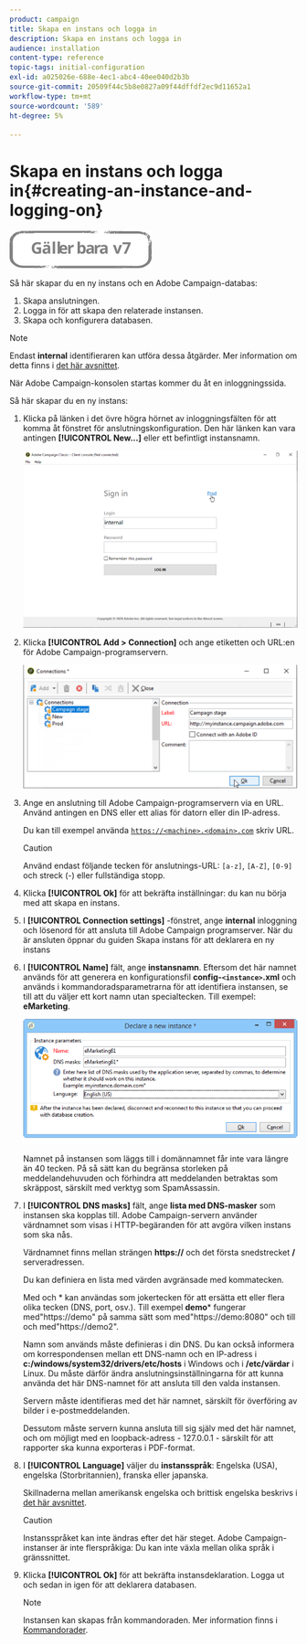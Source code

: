 ```yaml
---
product: campaign
title: Skapa en instans och logga in
description: Skapa en instans och logga in
audience: installation
content-type: reference
topic-tags: initial-configuration
exl-id: a025026e-688e-4ec1-abc4-40ee040d2b3b
source-git-commit: 20509f44c5b8e0827a09f44dffdf2ec9d11652a1
workflow-type: tm+mt
source-wordcount: '589'
ht-degree: 5%

---
```


# Skapa en instans och logga in{#creating-an-instance-and-logging-on}

![](../../assets/v7-only.svg)

Så här skapar du en ny instans och en Adobe Campaign-databas:

1. Skapa anslutningen.
1. Logga in för att skapa den relaterade instansen.
1. Skapa och konfigurera databasen.

>[!NOTE]
>
>Endast **internal** identifieraren kan utföra dessa åtgärder. Mer information om detta finns i [det här avsnittet](../../installation/using/configuring-campaign-server.md#internal-identifier).

När Adobe Campaign-konsolen startas kommer du åt en inloggningssida.

Så här skapar du en ny instans:

1. Klicka på länken i det övre högra hörnet av inloggningsfälten för att komma åt fönstret för anslutningskonfiguration. Den här länken kan vara antingen **[!UICONTROL New...]** eller ett befintligt instansnamn.

   ![](assets/s_ncs_install_define_connection_01.png)

1. Klicka **[!UICONTROL Add > Connection]** och ange etiketten och URL:en för Adobe Campaign-programservern.

   ![](assets/s_ncs_install_define_connection_02.png)

1. Ange en anslutning till Adobe Campaign-programservern via en URL. Använd antingen en DNS eller ett alias för datorn eller din IP-adress.

   Du kan till exempel använda [`https://<machine>.<domain>.com`](https://myserver.adobe.com) skriv URL.

   >[!CAUTION]
   >
   >Använd endast följande tecken för anslutnings-URL: `[a-z]`, `[A-Z]`, `[0-9]` och streck (-) eller fullständiga stopp.

1. Klicka **[!UICONTROL Ok]** för att bekräfta inställningar: du kan nu börja med att skapa en instans.
1. I **[!UICONTROL Connection settings]** -fönstret, ange **internal** inloggning och lösenord för att ansluta till Adobe Campaign programserver. När du är ansluten öppnar du guiden Skapa instans för att deklarera en ny instans
1. I **[!UICONTROL Name]** fält, ange **instansnamn**. Eftersom det här namnet används för att generera en konfigurationsfil **config-`<instance>`.xml** och används i kommandoradsparametrarna för att identifiera instansen, se till att du väljer ett kort namn utan specialtecken. Till exempel: **eMarketing**.

   ![](assets/s_ncs_install_create_instance.png)

   Namnet på instansen som läggs till i domännamnet får inte vara längre än 40 tecken. På så sätt kan du begränsa storleken på meddelandehuvuden och förhindra att meddelanden betraktas som skräppost, särskilt med verktyg som SpamAssassin.

1. I **[!UICONTROL DNS masks]** fält, ange **lista med DNS-masker** som instansen ska kopplas till. Adobe Campaign-servern använder värdnamnet som visas i HTTP-begäranden för att avgöra vilken instans som ska nås.

   Värdnamnet finns mellan strängen **https://** och det första snedstrecket **/** serveradressen.

   Du kan definiera en lista med värden avgränsade med kommatecken.

   Med och * kan användas som jokertecken för att ersätta ett eller flera olika tecken (DNS, port, osv.). Till exempel **demo*** fungerar med&quot;https://demo&quot; på samma sätt som med&quot;https://demo:8080&quot; och till och med&quot;https://demo2&quot;.

   Namn som används måste definieras i din DNS. Du kan också informera om korrespondensen mellan ett DNS-namn och en IP-adress i **c:/windows/system32/drivers/etc/hosts** i Windows och i **/etc/värdar** i Linux. Du måste därför ändra anslutningsinställningarna för att kunna använda det här DNS-namnet för att ansluta till den valda instansen.

   Servern måste identifieras med det här namnet, särskilt för överföring av bilder i e-postmeddelanden.

   Dessutom måste servern kunna ansluta till sig själv med det här namnet, och om möjligt med en loopback-adress - 127.0.0.1 - särskilt för att rapporter ska kunna exporteras i PDF-format.

1. I **[!UICONTROL Language]** väljer du **instansspråk**: Engelska (USA), engelska (Storbritannien), franska eller japanska.

   Skillnaderna mellan amerikansk engelska och brittisk engelska beskrivs i [det här avsnittet](../../platform/using/adobe-campaign-workspace.md#date-and-time).

   >[!CAUTION]
   >
   >Instansspråket kan inte ändras efter det här steget. Adobe Campaign-instanser är inte flerspråkiga: Du kan inte växla mellan olika språk i gränssnittet.

1. Klicka **[!UICONTROL Ok]** för att bekräfta instansdeklaration. Logga ut och sedan in igen för att deklarera databasen.

   >[!NOTE]
   >
   >Instansen kan skapas från kommandoraden. Mer information finns i [Kommandorader](../../installation/using/command-lines.md).
